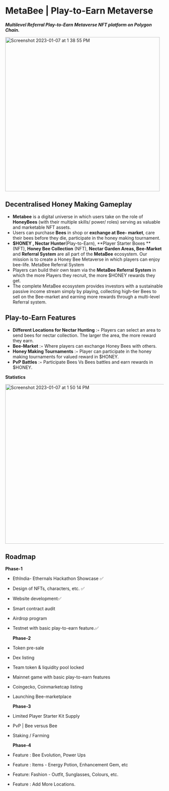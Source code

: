 # MetaBee | Play-to-Earn Metaverse

***Multilevel Referral Play-to-Earn Metaverse NFT platform on Polygon Chain.***

<img width="491" alt="Screenshot 2023-01-07 at 1 38 55 PM" src="https://user-images.githubusercontent.com/32412967/211140747-70fc34ae-8149-4c62-8f4b-3171c6787be8.png">

## **Decentralised Honey Making Gameplay**

- **Metabee** is a digital universe in which users take on the role
of **HoneyBees** (with their multiple skills/ power/ roles)
serving as valuable and marketable NFT assets.
- Users can purchase **Bees** in shop or **exchange at Bee-
market**, care their bees before they die, participate in the
honey making tournament.
- **$HONEY , Nectar Hunter**(Play-to-Earn), **Player Starter
Boxes **(NFT), **Honey Bee Collection** (NFT), **Nectar
Garden Areas, Bee-Market** and **Referral System** are all
part of the **MetaBee** ecosystem. Our mission is to create a
Honey Bee Metaverse in which players can enjoy bee-life.
MetaBee Referral System
- Players can build their own team via the **MetaBee Referral
System** in which the more Players they recruit, the more
$HONEY rewards they get.
- The complete MetaBee ecosystem provides investors with a
sustainable passive income stream simply by playing,
collecting high-tier Bees to sell on the Bee-market and earning
more rewards through a multi-level Referral system.
    
## **Play-to-Earn Features**
    
- **Different Locations for Nectar Hunting** :◦ Players can select an area to send bees for nectar collection. The larger the area, the more reward they earn.
- **Bee-Market** :◦ Where players can exchange Honey Bees with others.
- **Honey Making Tournaments** :◦ Player can participate in the honey making tournaments for valued reward in $HONEY.
- **PvP Battles** :◦ Participate Bees Vs Bees battles and earn rewards in $HONEY.

**Statistics**

<img width="508" alt="Screenshot 2023-01-07 at 1 50 14 PM" src="https://user-images.githubusercontent.com/32412967/211141141-ae61ada4-93da-4da5-8d8b-c452e494c350.png">


## **Roadmap**

**Phase-1**

- EthIndia- Ethernals Hackathon Showcase ✅
- Design of NFTs, characters, etc. ✅
- Website development✅
- Smart contract audit
- Airdrop program
- Testnet with basic play-to-earn feature.✅
    
    **Phase-2**
    
- Token pre-sale
- Dex listing
- Team token & liquidity pool locked
- Mainnet game with basic play-to-earn features
- Coingecko, Coinmarketcap listing
- Launching Bee-marketplace
    
    **Phase-3**
    
- Limited Player Starter Kit Supply
- PvP | Bee versus Bee
- Staking / Farming
    
    **Phase-4**
    
- Feature : Bee Evolution, Power Ups
- Feature : Items - Energy Potion, Enhancement Gem, etc
- Feature: Fashion - Outfit, Sunglasses, Colours, etc.
- Feature : Add More Locations.
